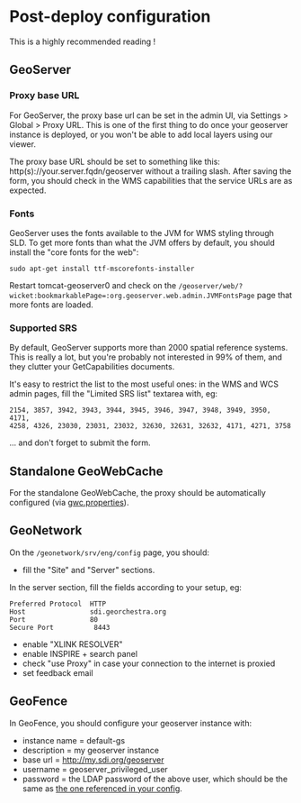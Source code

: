 # Post-deploy configuration

This is a highly recommended reading !

## GeoServer

### Proxy base URL

For GeoServer, the proxy base url can be set in the admin UI, via Settings > Global > Proxy URL.
This is one of the first thing to do once your geoserver instance is deployed, or you won't be able to add local layers using our viewer.

The proxy base URL should be set to something like this: http(s)://your.server.fqdn/geoserver without a trailing slash.
After saving the form, you should check in the WMS capabilities that the service URLs are as expected.


### Fonts

GeoServer uses the fonts available to the JVM for WMS styling through SLD.
To get more fonts than what the JVM offers by default, you should install the "core fonts for the web":

```
sudo apt-get install ttf-mscorefonts-installer
```

Restart tomcat-geoserver0 and check on the ```/geoserver/web/?wicket:bookmarkablePage=:org.geoserver.web.admin.JVMFontsPage``` page that more fonts are loaded.


### Supported SRS

By default, GeoServer supports more than 2000 spatial reference systems.  
This is really a lot, but you're probably not interested in 99% of them, and they clutter your GetCapabilities documents.

It's easy to restrict the list to the most useful ones: in the WMS and WCS admin pages, fill the "Limited SRS list" textarea with, eg:
```
2154, 3857, 3942, 3943, 3944, 3945, 3946, 3947, 3948, 3949, 3950, 4171, 
4258, 4326, 23030, 23031, 23032, 32630, 32631, 32632, 4171, 4271, 3758
```
... and don't forget to submit the form.

## Standalone GeoWebCache 

For the standalone GeoWebCache, the proxy should be automatically configured (via [gwc.properties](https://github.com/georchestra/georchestra/blob/14.06/config/defaults/geowebcache-webapp/WEB-INF/classes/gwc.properties)). 

## GeoNetwork

On the  ```/geonetwork/srv/eng/config``` page, you should:

* fill the "Site" and "Server" sections.  

In the server section, fill the fields according to your setup, eg:
```
Preferred Protocol  HTTP
Host                sdi.georchestra.org
Port                80 	￼     
Secure Port	￼        8443
```

 * enable "XLINK RESOLVER"
 * enable INSPIRE + search panel
 * check "use Proxy" in case your connection to the internet is proxied
 * set feedback email

## GeoFence

In GeoFence, you should configure your geoserver instance with:
 * instance name = default-gs
 * description = my geoserver instance
 * base url = http://my.sdi.org/geoserver
 * username = geoserver_privileged_user 
 * password = the LDAP password of the above user, which should be the same as [the one referenced in your config](https://github.com/georchestra/template/blob/14.06/build_support/shared.maven.filters#L103).
